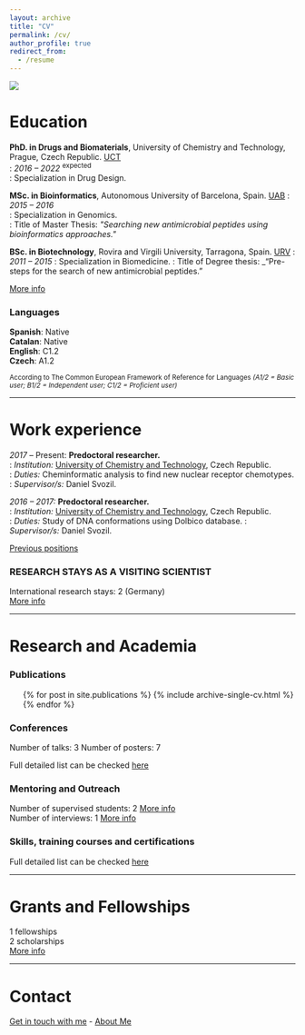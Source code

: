 ```yaml
---
layout: archive
title: "CV"
permalink: /cv/
author_profile: true
redirect_from:
  - /resume
---
```


<img src='/images/terraceo2.png'>  

Education
=======
**PhD. in Drugs and Biomaterials**, University of Chemistry and Technology, Prague, Czech Republic. [UCT](https://www.vscht.cz)  
:   *2016 – 2022* <sup>expected</sup>  
:   Specialization in Drug Design.  
  
**MSc. in Bioinformatics**, Autonomous University of Barcelona, Spain. [UAB](http://mscbioinformatics.uab.cat/base/base3.asp?sitio=msbioinformaticsen)
:   *2015 – 2016*	  
:   Specialization in Genomics.  
:   Title of Master Thesis: _"Searching new antimicrobial peptides using bioinformatics approaches."_  

**BSc. in Biotechnology**, Rovira and Virgili University, Tarragona, Spain. [URV](https://www.urv.cat/ca/estudis/graus/oferta/plans/ciencies/biotecnologia-grau/)
:   *2011 – 2015* 
:   Specialization in Biomedicine. 
:   Title of Degree thesis: _“Pre-steps for the search of new antimicrobial peptides.”

[More info](https://iagea.github.io/education/) 

### Languages

**Spanish**: Native <br>
**Catalan**: Native <br>
**English**: C1.2 <br>
**Czech**: A1.2 <br>

<sup>According to The Common European Framework of Reference for Languages *(A1/2 = Basic user; B1/2 = Independent user; C1/2 = Proficient user)* </sup> 

---

Work experience
=======
_2017_ – Present:	**Predoctoral researcher.**  
:   *Institution:* [University of Chemistry and Technology](https://www.vscht.cz), Czech Republic.  
:   *Duties:* Cheminformatic analysis to find new nuclear receptor chemotypes.
:   *Supervisor/s:* Daniel Svozil. 

_2016 – 2017:_ **Predoctoral researcher.**  
:   *Institution:* [University of Chemistry and Technology](https://www.vscht.cz), Czech Republic.  
:   *Duties:* Study of DNA conformations using Dolbico database. 
:   *Supervisor/s:* Daniel Svozil.

[Previous positions](https://iagea.github.io/jobs/)  

### RESEARCH STAYS AS A VISITING SCIENTIST
International research stays: 2 (Germany)  
[More info](https://iagea.github.io/jobs/) 

---

Research and Academia
======

### Publications
  <ul>{% for post in site.publications %}
    {% include archive-single-cv.html %}
  {% endfor %}</ul>
  
### Conferences

Number of talks: 3
Number of posters: 7   

Full detailed list can be checked [here](https://iagea.github.io/talks/)  

### Mentoring and Outreach

Number of supervised students: 2 [More info](https://iagea.github.io/teaching/supervision)      
Number of interviews: 1 [More info](https://iagea.github.io/media/)  

### Skills, training courses and certifications

Full detailed list can be checked [here](https://iagea.github.io/skills-certifications/)

---

Grants and Fellowships
======
1 fellowships  
2 scholarships  
[More info](https://iagea.github.io/awardsgrants/grants/)

---

Contact
======

[Get in touch with me](https://iagea.github.io/contact) - [About Me](https://iagea.github.io/) 

